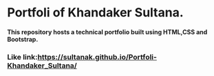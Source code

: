 # Portfoli of Khandaker Sultana.
#### This repository hosts a technical portfolio built using HTML,CSS and Bootstrap.
### Like link:https://sultanak.github.io/Portfoli-Khandaker_Sultana/

